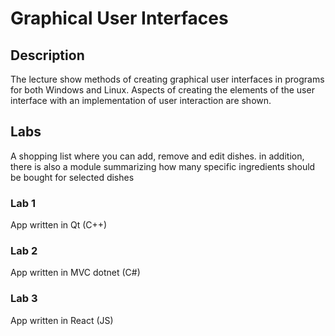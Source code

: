 # Graphical User Interfaces

## Description

The lecture show methods of creating graphical user interfaces in programs for both Windows and Linux. Aspects of creating the elements of the user interface with an implementation of user interaction are shown.

## Labs

A shopping list where you can add, remove and edit dishes. in addition, there is also a module summarizing how many specific ingredients should be bought for selected dishes

### Lab 1

App written in Qt (C++)

### Lab 2

App written in MVC dotnet (C#)

### Lab 3

App written in React (JS)
